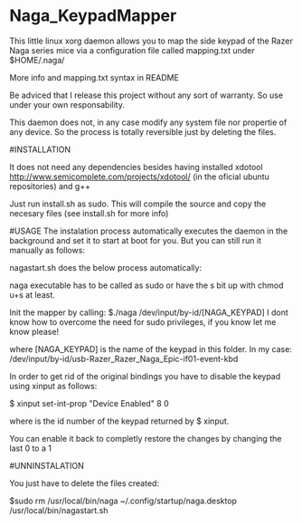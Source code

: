# Naga_KeypadMapper
This little linux xorg daemon allows you to map the side keypad of the Razer Naga series mice via a configuration file called mapping.txt under $HOME/.naga/

More info and mapping.txt syntax in README

Be adviced that I release this project without any sort of warranty. So use under your own responsability.

This daemon does not, in any case modify any system file nor propertie of any device. So the process is totally reversible just by deleting the files.


#INSTALLATION

It does not need any dependencies besides having installed xdotool http://www.semicomplete.com/projects/xdotool/  (in the oficial ubuntu repositories)
and g++

Just run install.sh as sudo.
This will compile the source and copy the necesary files (see install.sh for more info)


#USAGE
The instalation process automatically executes the daemon in the background and set it to start at boot for you. But you can still run it manually as follows:

nagastart.sh does the below process automatically:

naga executable has to be called as sudo or have the s bit up with chmod u+s at least.

Init the mapper by calling: $./naga /dev/input/by-id/[NAGA_KEYPAD]
I dont know how to overcome the need for sudo privileges, if you know let me know please!

where [NAGA_KEYPAD] is the name of the keypad in this folder. 
In my case:   /dev/input/by-id/usb-Razer_Razer_Naga_Epic-if01-event-kbd

In order to get rid of the original bindings you have to disable the keypad using xinput as follows:

$ xinput set-int-prop <id> "Device Enabled" 8 0

where <id> is the id number of the keypad returned by $ xinput.

You can enable it back to completly restore the changes by changing the last 0 to a 1

#UNNINSTALATION

You just have to delete the files created:

$sudo rm /usr/local/bin/naga ~/.config/startup/naga.desktop /usr/local/bin/nagastart.sh
